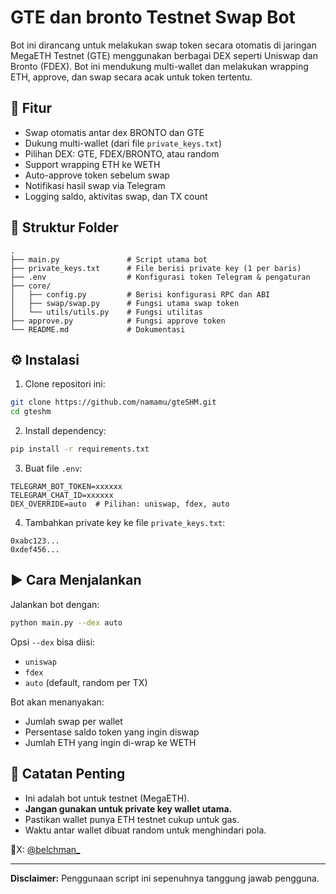 # GTE dan bronto Testnet Swap Bot

Bot ini dirancang untuk melakukan swap token secara otomatis di jaringan MegaETH Testnet (GTE) menggunakan berbagai DEX seperti Uniswap dan Bronto (FDEX). Bot ini mendukung multi-wallet dan melakukan wrapping ETH, approve, dan swap secara acak untuk token tertentu.

## 🚀 Fitur

- Swap otomatis antar dex BRONTO dan GTE
- Dukung multi-wallet (dari file `private_keys.txt`)
- Pilihan DEX: GTE, FDEX/BRONTO, atau random
- Support wrapping ETH ke WETH
- Auto-approve token sebelum swap
- Notifikasi hasil swap via Telegram
- Logging saldo, aktivitas swap, dan TX count

## 🧩 Struktur Folder

```
.
├── main.py               # Script utama bot
├── private_keys.txt      # File berisi private key (1 per baris)
├── .env                  # Konfigurasi token Telegram & pengaturan
├── core/
│   ├── config.py         # Berisi konfigurasi RPC dan ABI
│   ├── swap/swap.py      # Fungsi utama swap token
│   └── utils/utils.py    # Fungsi utilitas
├── approve.py            # Fungsi approve token
└── README.md             # Dokumentasi
```

## ⚙️ Instalasi

1. Clone repositori ini:
```bash
git clone https://github.com/namamu/gteSHM.git
cd gteshm
```

2. Install dependency:
```bash
pip install -r requirements.txt
```

3. Buat file `.env`:
```env
TELEGRAM_BOT_TOKEN=xxxxxx
TELEGRAM_CHAT_ID=xxxxxx
DEX_OVERRIDE=auto  # Pilihan: uniswap, fdex, auto
```

4. Tambahkan private key ke file `private_keys.txt`:
```
0xabc123...
0xdef456...
```

## ▶️ Cara Menjalankan

Jalankan bot dengan:
```bash
python main.py --dex auto
```
Opsi `--dex` bisa diisi:
- `uniswap`
- `fdex`
- `auto` (default, random per TX)

Bot akan menanyakan:
- Jumlah swap per wallet
- Persentase saldo token yang ingin diswap
- Jumlah ETH yang ingin di-wrap ke WETH

## 🧪 Catatan Penting
- Ini adalah bot untuk testnet (MegaETH).
- **Jangan gunakan untuk private key wallet utama.**
- Pastikan wallet punya ETH testnet cukup untuk gas.
- Waktu antar wallet dibuat random untuk menghindari pola.

📎X: [@belchman_](https://x.com/belchman_)

---

**Disclaimer:** Penggunaan script ini sepenuhnya tanggung jawab pengguna.
